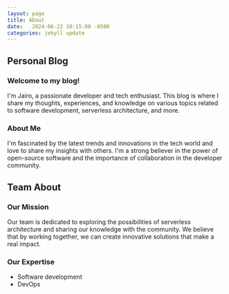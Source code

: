 ```yaml
---
layout: page
title: About
date:   2024-06-22 18:15:00 -0500
categories: jekyll update
---
```


## Personal Blog

### Welcome to my blog!

I'm Jairo, a passionate developer and tech enthusiast. This blog is where I share my thoughts, experiences, and knowledge on various topics related to software development, serverless architecture, and more.

### About Me

I'm fascinated by the latest trends and innovations in the tech world and love to share my insights with others.
I'm a strong believer in the power of open-source software and the importance of collaboration in the developer
community.

## Team About

### Our Mission

Our team is dedicated to exploring the possibilities of serverless architecture and sharing our knowledge with the community. We believe that by working together, we can create innovative solutions that make a real impact.

### Our Expertise

* Software development
* DevOps
